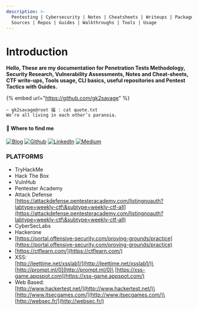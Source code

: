 ```yaml
---
description: >-
  Pentesting | Cybersecurity | Notes | Cheatsheets | Writeups | Packages |
  Sources | Repos | Guides | Walkthroughs | Tools | Usage
---
```


# Introduction

**Hello, These are my documentation for Penetration Tests Methodology, Security Research, Vulnerability Assessments, Notes and Cheat-sheets, CTF write-ups, Tools usage, CLI basics, useful repositories and Pentest Tactics with Guides.**

{% embed url="https://github.com/gk2savage" %}

```
~ gk2savage@root 福 : cat quote.txt
We’re all living in each other’s paranoia.
```

#### 💊 Where to find me

[![Blog](https://camo.githubusercontent.com/25553a8e23dd56507e831907c94864d933d47ef933c4de554fd75cdb14befc42/68747470733a2f2f696d672e736869656c64732e696f2f62616467652f426c6f672d2532334646343038382e7376673f267374796c653d666f722d7468652d6261646765266c6f676f3d6875676f266c6f676f436f6c6f723d7768697465)](https://gk2savage.github.io/)     [![Github](https://camo.githubusercontent.com/297212f5cfd71f14f1a774a22bfd24b24bfa996aa72f4d941f790c8606ca8f0d/68747470733a2f2f696d672e736869656c64732e696f2f62616467652f4769744875622d2532333132313030452e7376673f267374796c653d666f722d7468652d6261646765266c6f676f3d476974687562266c6f676f436f6c6f723d7768697465)](https://github.com/gk2savage)     [![LinkedIn](https://camo.githubusercontent.com/a493f6833f99fb3c85788d6d9305e6b7a42b838e5ee5d138fd9a8214a7e77472/68747470733a2f2f696d672e736869656c64732e696f2f62616467652f6c696e6b6564696e2d2532333030373742352e7376673f267374796c653d666f722d7468652d6261646765266c6f676f3d6c696e6b6564696e266c6f676f436f6c6f723d7768697465)](https://www.linkedin.com/in/girish41)     [![Medium](https://camo.githubusercontent.com/49c80c79c674e543c2c7c2ee7930cc15791f4bd56da17c4b3c91c273349bef8d/68747470733a2f2f696d672e736869656c64732e696f2f62616467652f6d656469756d2d2532333132313030452e7376673f267374796c653d666f722d7468652d6261646765266c6f676f3d6d656469756d266c6f676f436f6c6f723d7768697465)](https://medium.com/@gk2savageofficial)

### PLATFORMS

* TryHackMe
* Hack The Box
* VulnHub
* Pentester Academy
* Attack Defense\
  [https://attackdefense.pentesteracademy.com/listingnoauth?labtype=weekly-ctf\&subtype=weekly-ctf-all](https://attackdefense.pentesteracademy.com/listingnoauth?labtype=weekly-ctf\&subtype=weekly-ctf-all)
* CyberSecLabs
* Hackerone
* [https://portal.offensive-security.com/proving-grounds/practice](https://portal.offensive-security.com/proving-grounds/practice)
* [https://ctflearn.com/](https://ctflearn.com/)
* XSS:\
  [http://leettime.net/xsslab1/](http://leettime.net/xsslab1/)\
  [http://prompt.ml/0](http://prompt.ml/0)\
  [https://xss-game.appspot.com](https://xss-game.appspot.com/)
* Web Based:\
  [http://www.hackertest.net/](http://www.hackertest.net/)\
  [http://www.itsecgames.com/](http://www.itsecgames.com/)\
  [http://websec.fr/](http://websec.fr/)
